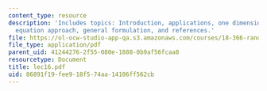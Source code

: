 ```yaml
---
content_type: resource
description: 'Includes topics: Introduction, applications, one dimension: integral
  equation approach, general formulation, and references.'
file: https://ol-ocw-studio-app-qa.s3.amazonaws.com/courses/18-366-random-walks-and-diffusion-fall-2006/86891f19fee918f574aa14106ff562cb_lec16.pdf
file_type: application/pdf
parent_uid: 41244276-2f55-080e-1888-0b9af56fcaa8
resourcetype: Document
title: lec16.pdf
uid: 86891f19-fee9-18f5-74aa-14106ff562cb
---
```

